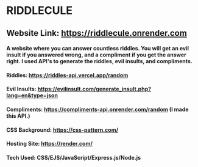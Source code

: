 # RIDDLECULE
## Website Link: https://riddlecule.onrender.com
#### A website where you can answer countless riddles. You will get an evil insult if you answered wrong, and a compliment if you get the answer right. I used API's to generate the riddles, evil insults, and compliments.
#### Riddles: https://riddles-api.vercel.app/random
#### Evil Insults: https://evilinsult.com/generate_insult.php?lang=en&type=json
#### Compliments: https://compliments-api.onrender.com/random (I made this API.)
#### CSS Background: https://css-pattern.com/
#### Hosting Site: https://render.com/

#### Tech Used: CSS/EJS/JavaScript/Express.js/Node.js

